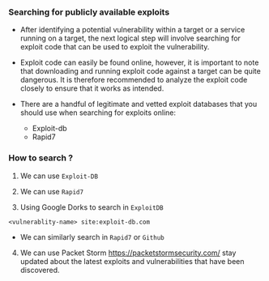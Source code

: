 
### Searching for publicly available exploits

+ After identifying a potential vulnerability within a target or a service running on a target, the next logical step will involve searching for exploit code that can be used to exploit the vulnerability.

+ Exploit code can easily be found online, however, it is important to note that downloading and running exploit code against a target can be quite dangerous. It is therefore recommended to analyze the exploit code closely to ensure that it works as intended.

+ There are a handful of legitimate and vetted exploit databases that you should use when searching for exploits online:
	+ Exploit-db
	+ Rapid7

### How to search ?

1. We can use `Exploit-DB`

2. We can use `Rapid7`

3. Using Google Dorks to search in `ExploitDB`
```
<vulnerablity-name> site:exploit-db.com
```
- We can similarly search in `Rapid7` or `Github`

4. We can use Packet Storm https://packetstormsecurity.com/ stay updated about the latest exploits and vulnerabilities that have been discovered.

